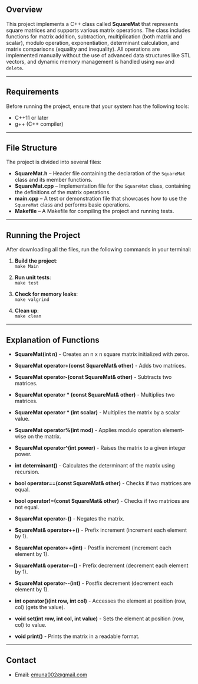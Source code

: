 ## Overview

This project implements a C++ class called **SquareMat** that represents square matrices and supports various matrix operations. The class includes functions for matrix addition, subtraction, multiplication (both matrix and scalar), modulo operation, exponentiation, determinant calculation, and matrix comparisons (equality and inequality). All operations are implemented manually without the use of advanced data structures like STL vectors, and dynamic memory management is handled using `new` and `delete`.

---

## Requirements

Before running the project, ensure that your system has the following tools:

- C++11 or later
- g++ (C++ compiler)

---

## File Structure

The project is divided into several files:

- **SquareMat.h** – Header file containing the declaration of the `SquareMat` class and its member functions.
- **SquareMat.cpp** – Implementation file for the `SquareMat` class, containing the definitions of the matrix operations.
- **main.cpp** – A test or demonstration file that showcases how to use the `SquareMat` class and performs basic operations.
- **Makefile** – A Makefile for compiling the project and running tests.

---


## Running the Project

After downloading all the files, run the following commands in your terminal:

1. **Build the project**:  
   `make Main`

2. **Run unit tests**:  
   `make test`

3. **Check for memory leaks**:  
   `make valgrind`

4. **Clean up**:  
   `make clean`

---


## Explanation of Functions

- **SquareMat(int n)** - Creates an n x n square matrix initialized with zeros.

- **SquareMat operator+(const SquareMat& other)** - Adds two matrices.

- **SquareMat operator-(const SquareMat& other)** - Subtracts two matrices.

- **SquareMat operator * (const SquareMat& other)** - Multiplies two matrices.

- **SquareMat operator * (int scalar)** - Multiplies the matrix by a scalar value.

- **SquareMat operator%(int mod)** - Applies modulo operation element-wise on the matrix.

- **SquareMat operator^(int power)** - Raises the matrix to a given integer power.

- **int determinant()** - Calculates the determinant of the matrix using recursion.

- **bool operator==(const SquareMat& other)** - Checks if two matrices are equal.

- **bool operator!=(const SquareMat& other)** - Checks if two matrices are not equal.  

- **SquareMat operator-()** - Negates the matrix.

- **SquareMat& operator++()** - Prefix increment (increment each element by 1).

- **SquareMat operator++(int)** - Postfix increment (increment each element by 1).

- **SquareMat& operator--()** - Prefix decrement (decrement each element by 1).

- **SquareMat operator--(int)** - Postfix decrement (decrement each element by 1).

- **int operator()(int row, int col)** - Accesses the element at position (row, col) (gets the value).

- **void set(int row, int col, int value)** - Sets the element at position (row, col) to value.

- **void print()** - Prints the matrix in a readable format.


---



## Contact
- Email: emuna002@gmail.com
